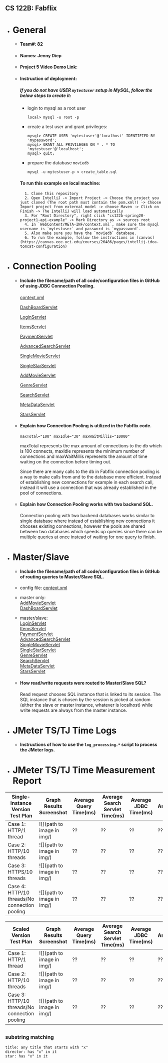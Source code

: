## CS 122B: Fabflix

- # General
    - #### Team#: 82
    
    - #### Names: Jenny Diep
    
    - #### Project 5 Video Demo Link:

    - #### Instruction of deployment:
        ##### If you do not have USER `mytestuser` setup in MySQL, follow the below steps to create it:
    
        - login to mysql as a root user 
            ```
            local> mysql -u root -p
            ```
        - create a test user and grant privileges:
            ```
            mysql> CREATE USER 'mytestuser'@'localhost' IDENTIFIED BY 'mypassword';
            mysql> GRANT ALL PRIVILEGES ON * . * TO 'mytestuser'@'localhost';
            mysql> quit;
            ```
    
        - prepare the database `moviedb`
            ```
            mysql -u mytestuser-p < create_table.sql
            ```
    
        #### To run this example on local machine: 
            1. Clone this repository 
            2. Open IntelliJ -> Import Project -> Choose the project you just cloned (The root path must contain the pom.xml!) -> Choose Import project from external model -> choose Maven -> Click on Finish -> The IntelliJ will load automatically
            3. For "Root Directory", right click "cs122b-spring20-project1-api-example" -> Mark Directory as -> sources root
            4. In `WebContent/META-INF/context.xml`, make sure the mysql username is `mytestuser` and password is `mypassword`.
            5. Also make sure you have the `moviedb` database.
            6. To run the example, follow the instructions in [canvas](https://canvas.eee.uci.edu/courses/26486/pages/intellij-idea-tomcat-configuration)

- # Connection Pooling
    - #### Include the filename/path of all code/configuration files in GitHub of using JDBC Connection Pooling.
        #### 
    
       [context.xml](https://github.com/UCI-Chenli-teaching/cs122b-spring20-team-82/blob/master/web/WebContent/META-INF/context.xml)
    
       [DashBoardServlet](https://github.com/UCI-Chenli-teaching/cs122b-spring20-team-82/blob/master/web/src/DashBoardServlet.java)
       
       [LoginServlet](https://github.com/UCI-Chenli-teaching/cs122b-spring20-team-82/blob/master/web/src/LoginServlet.java)
       
       [ItemsServlet](https://github.com/UCI-Chenli-teaching/cs122b-spring20-team-82/blob/master/web/src/ItemsServlet.java)
       
       [PaymentServlet](https://github.com/UCI-Chenli-teaching/cs122b-spring20-team-82/blob/master/web/src/PaymentServlet.java)
       
       [AdvancedSearchServlet](https://github.com/UCI-Chenli-teaching/cs122b-spring20-team-82/blob/master/web/src/AdvancedSearchServlet.java)
       
       [SingleMovieServlet](https://github.com/UCI-Chenli-teaching/cs122b-spring20-team-82/blob/master/web/src/SingleMovieServlet.java)
       
       [SingleStarServlet](https://github.com/UCI-Chenli-teaching/cs122b-spring20-team-82/blob/master/web/src/SingleStarServlet.java)
       
       [AddMovieServlet](https://github.com/UCI-Chenli-teaching/cs122b-spring20-team-82/blob/master/web/src/AddMovieServlet.java)
       
       [GenreServlet](https://github.com/UCI-Chenli-teaching/cs122b-spring20-team-82/blob/master/web/src/GenreServlet.java)
       
       [SearchServlet](https://github.com/UCI-Chenli-teaching/cs122b-spring20-team-82/blob/master/web/src/SearchServlet.java)
                             
       [MetaDataServlet](https://github.com/UCI-Chenli-teaching/cs122b-spring20-team-82/blob/master/web/src/MetaDataServlet.java)
                               
       [StarsServlet](https://github.com/UCI-Chenli-teaching/cs122b-spring20-team-82/blob/master/web/src/StarsServlet.java)
                             
        ####
    - #### Explain how Connection Pooling is utilized in the Fabflix code.
    
          maxTotal="100" maxIdle="30" maxWaitMillis="10000"
        maxTotal represents the max amount of connections to the db which is 100 connects, maxIdle represents the minimum number
        of connections and maxWaitMillis represents the amount of time waiting on the connection before timing out.
        
        Since there are many calls to the db in Fabflix connection pooling is a way to make calls from and to the database
        more efficient. Instead of establishing new connections for example in each search call, instead it will
        use a connection that was already established in the pool of connections.
    
    - #### Explain how Connection Pooling works with two backend SQL.
        Connection pooling with two backend databases works similar to single database where instead of establishing 
        new connections it chooses existing connections, however the pools are shared between two databases which
        speeds up queries since there can be multiple queries at once instead of waiting for one query to finish.

- # Master/Slave
    - #### Include the filename/path of all code/configuration files in GitHub of routing queries to Master/Slave SQL.
    
    - config file: [context.xml](https://github.com/UCI-Chenli-teaching/cs122b-spring20-team-82/blob/master/web/WebContent/META-INF/context.xml)
    
    - master only:  
    [AddMovieServlet](https://github.com/UCI-Chenli-teaching/cs122b-spring20-team-82/blob/master/web/src/AddMovieServlet.java)  
    [DashBoardServlet](https://github.com/UCI-Chenli-teaching/cs122b-spring20-team-82/blob/master/web/src/DashBoardServlet.java)
    - master/slave:  
    [LoginServlet](https://github.com/UCI-Chenli-teaching/cs122b-spring20-team-82/blob/master/web/src/LoginServlet.java)  
    [ItemsServlet](https://github.com/UCI-Chenli-teaching/cs122b-spring20-team-82/blob/master/web/src/ItemsServlet.java)  
    [PaymentServlet](https://github.com/UCI-Chenli-teaching/cs122b-spring20-team-82/blob/master/web/src/PaymentServlet.java)  
    [AdvancedSearchServlet](https://github.com/UCI-Chenli-teaching/cs122b-spring20-team-82/blob/master/web/src/AdvancedSearchServlet.java)  
    [SingleMovieServlet](https://github.com/UCI-Chenli-teaching/cs122b-spring20-team-82/blob/master/web/src/SingleMovieServlet.java)  
    [SingleStarServlet](https://github.com/UCI-Chenli-teaching/cs122b-spring20-team-82/blob/master/web/src/SingleStarServlet.java)  
    [GenreServlet](https://github.com/UCI-Chenli-teaching/cs122b-spring20-team-82/blob/master/web/src/GenreServlet.java)  
    [SearchServlet](https://github.com/UCI-Chenli-teaching/cs122b-spring20-team-82/blob/master/web/src/SearchServlet.java)  
    [MetaDataServlet](https://github.com/UCI-Chenli-teaching/cs122b-spring20-team-82/blob/master/web/src/MetaDataServlet.java)  
    [StarsServlet](https://github.com/UCI-Chenli-teaching/cs122b-spring20-team-82/blob/master/web/src/StarsServlet.java)  

    - #### How read/write requests were routed to Master/Slave SQL?
        Read request chooses SQL instance that is linked to its session. The SQL instance that is chosen by the session is
        picked at random (either the slave or master instance, whatever is localhost) while write requests are always from 
        the master instance.

- # JMeter TS/TJ Time Logs
    - #### Instructions of how to use the `log_processing.*` script to process the JMeter logs.
    

- # JMeter TS/TJ Time Measurement Report

| **Single-instance Version Test Plan**          | **Graph Results Screenshot** | **Average Query Time(ms)** | **Average Search Servlet Time(ms)** | **Average JDBC Time(ms)** | **Analysis** |
|------------------------------------------------|------------------------------|----------------------------|-------------------------------------|---------------------------|--------------|
| Case 1: HTTP/1 thread                          | ![](path to image in img/)   | ??                         | ??                                  | ??                        | ??           |
| Case 2: HTTP/10 threads                        | ![](path to image in img/)   | ??                         | ??                                  | ??                        | ??           |
| Case 3: HTTPS/10 threads                       | ![](path to image in img/)   | ??                         | ??                                  | ??                        | ??           |
| Case 4: HTTP/10 threads/No connection pooling  | ![](path to image in img/)   | ??                         | ??                                  | ??                        | ??           |

| **Scaled Version Test Plan**                   | **Graph Results Screenshot** | **Average Query Time(ms)** | **Average Search Servlet Time(ms)** | **Average JDBC Time(ms)** | **Analysis** |
|------------------------------------------------|------------------------------|----------------------------|-------------------------------------|---------------------------|--------------|
| Case 1: HTTP/1 thread                          | ![](path to image in img/)   | ??                         | ??                                  | ??                        | ??           |
| Case 2: HTTP/10 threads                        | ![](path to image in img/)   | ??                         | ??                                  | ??                        | ??           |
| Case 3: HTTP/10 threads/No connection pooling  | ![](path to image in img/)   | ??                         | ??                                  | ??                        | ??           |

##
    
### substring matching 
    title: any title that starts with "x"
    director: has "x" in it
    star: has "x" in it



